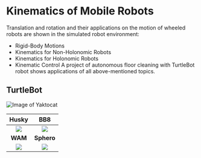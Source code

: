 # Kinematics of Mobile Robots

Translation and rotation and their applications on the motion of wheeled robots are shown in the simulated robot environment: 
* Rigid-Body Motions
* Kinematics for Non-Holonomic Robots
* Kinematics for Holonomic Robots
* Kinematic Control
A project of autonomous floor cleaning with TurtleBot robot shows applications of all above-mentioned topics. 

## TurtleBot 
![Image of Yaktocat](https://drive.google.com/uc?export=view&id=1WkIG7bz7hdOl1POaJ8P30OExIrhvJW-x)



 __Husky__             |   __BB8__
:-------------------------:|:-------------------------:
![](https://drive.google.com/uc?export=view&id=1KAR9uLcve2wxevMfv531dsoVSB6YD21U)  |  ![](https://drive.google.com/uc?export=view&id=1d7HkH70BLgri-2KHplJe9obEkYuqOnFp)|
 __WAM__             |   __Sphero__
![](https://drive.google.com/uc?export=view&id=1a8cN2BHxHZne_RTZE-b4zr4zoTeQuhcH)  |  ![](https://drive.google.com/uc?export=view&id=11LdRd8yGUYBdr4rGKcRB4yNka50hIsqw)|
